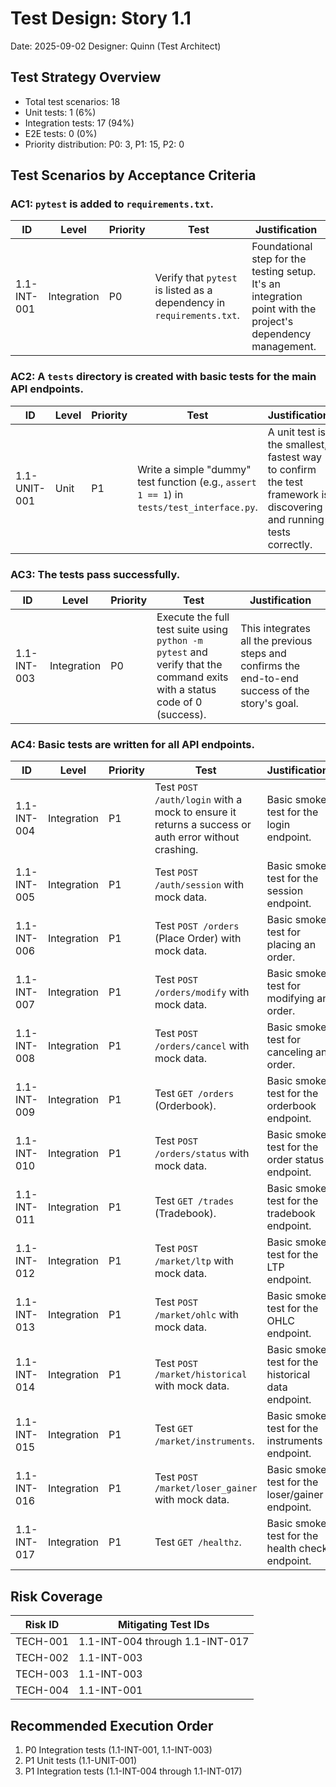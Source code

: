 # Test Design: Story 1.1

Date: 2025-09-02
Designer: Quinn (Test Architect)

## Test Strategy Overview

- Total test scenarios: 18
- Unit tests: 1 (6%)
- Integration tests: 17 (94%)
- E2E tests: 0 (0%)
- Priority distribution: P0: 3, P1: 15, P2: 0

## Test Scenarios by Acceptance Criteria

### AC1: `pytest` is added to `requirements.txt`.

| ID | Level | Priority | Test | Justification |
|---|---|---|---|---|
| 1.1-INT-001 | Integration | P0 | Verify that `pytest` is listed as a dependency in `requirements.txt`. | Foundational step for the testing setup. It's an integration point with the project's dependency management. |

### AC2: A `tests` directory is created with basic tests for the main API endpoints.

| ID | Level | Priority | Test | Justification |
|---|---|---|---|---|
| 1.1-UNIT-001 | Unit | P1 | Write a simple "dummy" test function (e.g., `assert 1 == 1`) in `tests/test_interface.py`. | A unit test is the smallest, fastest way to confirm the test framework is discovering and running tests correctly. |

### AC3: The tests pass successfully.

| ID | Level | Priority | Test | Justification |
|---|---|---|---|---|
| 1.1-INT-003 | Integration | P0 | Execute the full test suite using `python -m pytest` and verify that the command exits with a status code of 0 (success). | This integrates all the previous steps and confirms the end-to-end success of the story's goal. |

### AC4: Basic tests are written for all API endpoints.

| ID | Level | Priority | Test | Justification |
|---|---|---|---|---|
| 1.1-INT-004 | Integration | P1 | Test `POST /auth/login` with a mock to ensure it returns a success or auth error without crashing. | Basic smoke test for the login endpoint. |
| 1.1-INT-005 | Integration | P1 | Test `POST /auth/session` with mock data. | Basic smoke test for the session endpoint. |
| 1.1-INT-006 | Integration | P1 | Test `POST /orders` (Place Order) with mock data. | Basic smoke test for placing an order. |
| 1.1-INT-007 | Integration | P1 | Test `POST /orders/modify` with mock data. | Basic smoke test for modifying an order. |
| 1.1-INT-008 | Integration | P1 | Test `POST /orders/cancel` with mock data. | Basic smoke test for canceling an order. |
| 1.1-INT-009 | Integration | P1 | Test `GET /orders` (Orderbook). | Basic smoke test for the orderbook endpoint. |
| 1.1-INT-010 | Integration | P1 | Test `POST /orders/status` with mock data. | Basic smoke test for the order status endpoint. |
| 1.1-INT-011 | Integration | P1 | Test `GET /trades` (Tradebook). | Basic smoke test for the tradebook endpoint. |
| 1.1-INT-012 | Integration | P1 | Test `POST /market/ltp` with mock data. | Basic smoke test for the LTP endpoint. |
| 1.1-INT-013 | Integration | P1 | Test `POST /market/ohlc` with mock data. | Basic smoke test for the OHLC endpoint. |
| 1.1-INT-014 | Integration | P1 | Test `POST /market/historical` with mock data. | Basic smoke test for the historical data endpoint. |
| 1.1-INT-015 | Integration | P1 | Test `GET /market/instruments`. | Basic smoke test for the instruments endpoint. |
| 1.1-INT-016 | Integration | P1 | Test `POST /market/loser_gainer` with mock data. | Basic smoke test for the loser/gainer endpoint. |
| 1.1-INT-017 | Integration | P1 | Test `GET /healthz`. | Basic smoke test for the health check endpoint. |

## Risk Coverage

| Risk ID | Mitigating Test IDs |
|---|---|
| TECH-001 | 1.1-INT-004 through 1.1-INT-017 |
| TECH-002 | 1.1-INT-003 |
| TECH-003 | 1.1-INT-003 |
| TECH-004 | 1.1-INT-001 |

## Recommended Execution Order

1. P0 Integration tests (1.1-INT-001, 1.1-INT-003)
2. P1 Unit tests (1.1-UNIT-001)
3. P1 Integration tests (1.1-INT-004 through 1.1-INT-017)
